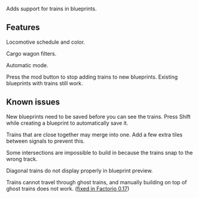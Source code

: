 Adds support for trains in blueprints.

## Features
Locomotive schedule and color.

Cargo wagon filters.

Automatic mode.

Press the mod button to stop adding trains to new blueprints. Existing blueprints with trains still work.

## Known issues
New blueprints need to be saved before you can see the trains. Press Shift while creating a blueprint to automatically save it.

Trains that are close together may merge into one.  Add a few extra tiles between signals to prevent this.

Some intersections are impossible to build in because the trains snap to the wrong track.

Diagonal trains do not display properly in blueprint preview.

Trains cannot travel through ghost trains, and manually building on top of ghost trains does not work. ([fixed in Factorio 0.17](https://forums.factorio.com/viewtopic.php?f=7&t=61842))
